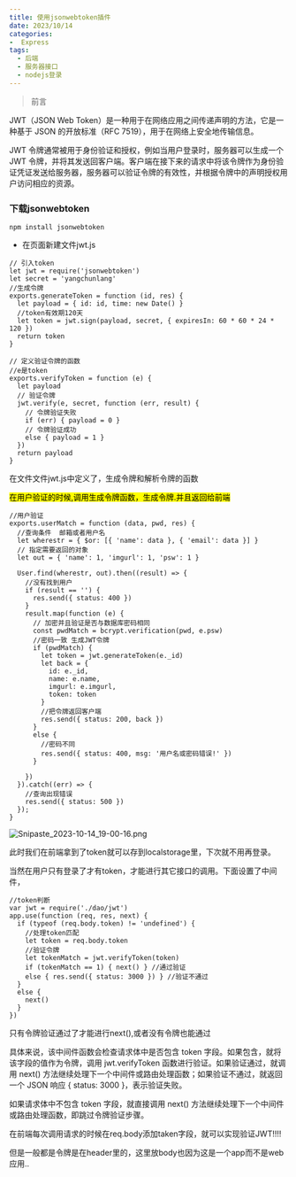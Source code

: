 ```yaml
---
title: 使用jsonwebtoken插件
date: 2023/10/14
categories:
-  Express
tags:
  - 后端
  - 服务器接口
  - nodejs登录
---
```

>前言

JWT（JSON Web Token）是一种用于在网络应用之间传递声明的方法，它是一种基于 JSON 的开放标准（RFC 7519），用于在网络上安全地传输信息。

JWT 令牌通常被用于身份验证和授权，例如当用户登录时，服务器可以生成一个 JWT 令牌，并将其发送回客户端。客户端在接下来的请求中将该令牌作为身份验证凭证发送给服务器，服务器可以验证令牌的有效性，并根据令牌中的声明授权用户访问相应的资源。

### 下载jsonwebtoken
```
npm install jsonwebtoken
```

- 在页面新建文件jwt.js

```
// 引入token
let jwt = require('jsonwebtoken')
let secret = 'yangchunlang'
//生成令牌
exports.generateToken = function (id, res) {
  let payload = { id: id, time: new Date() }
  //token有效期120天
  let token = jwt.sign(payload, secret, { expiresIn: 60 * 60 * 24 * 120 })
  return token
}

// 定义验证令牌的函数
//e是token
exports.verifyToken = function (e) {
  let payload
  // 验证令牌
  jwt.verify(e, secret, function (err, result) {
    // 令牌验证失败
    if (err) { payload = 0 }
    // 令牌验证成功
    else { payload = 1 }
  })
  return payload
}
```
在文件文件jwt.js中定义了，生成令牌和解析令牌的函数

<mark>在用户验证的时候,调用生成令牌函数，生成令牌.并且返回给前端</mark>
```
//用户验证
exports.userMatch = function (data, pwd, res) {
  //查询条件  邮箱或者用户名
  let wherestr = { $or: [{ 'name': data }, { 'email': data }] }
  // 指定需要返回的对象
  let out = { 'name': 1, 'imgurl': 1, 'psw': 1 }

  User.find(wherestr, out).then((result) => {
    //没有找到用户
    if (result == '') {
      res.send({ status: 400 })
    }
    result.map(function (e) {
      // 加密并且验证是否与数据库密码相同
      const pwdMatch = bcrypt.verification(pwd, e.psw)
      //密码一致 生成JWT令牌
      if (pwdMatch) {
        let token = jwt.generateToken(e._id)
        let back = {
          id: e._id,
          name: e.name,
          imgurl: e.imgurl,
          token: token
        }
        //把令牌返回客户端
        res.send({ status: 200, back })
      }
      else {
        //密码不同
        res.send({ status: 400, msg: '用户名或密码错误!' })
      }

    })
  }).catch((err) => {
    //查询出现错误
    res.send({ status: 500 })
  });
}
```

![Snipaste_2023-10-14_19-00-16.png](https://img1.imgtp.com/2023/10/14/WhTIs7LX.png)

此时我们在前端拿到了token就可以存到localstorage里，下次就不用再登录。

当然在用户只有登录了才有token，才能进行其它接口的调用。下面设置了中间件，
```
//token判断
var jwt = require('./dao/jwt')
app.use(function (req, res, next) {
  if (typeof (req.body.token) != 'undefined') {
    //处理token匹配
    let token = req.body.token
    //验证令牌
    let tokenMatch = jwt.verifyToken(token)
    if (tokenMatch == 1) { next() } //通过验证
    else { res.send({ status: 3000 }) } //验证不通过
  }
  else {
    next()
  }
})
```

只有令牌验证通过了才能进行next(),或者没有令牌也能通过

具体来说，该中间件函数会检查请求体中是否包含 token 字段。如果包含，就将该字段的值作为令牌，调用 jwt.verifyToken 函数进行验证。如果验证通过，就调用 next() 方法继续处理下一个中间件或路由处理函数；如果验证不通过，就返回一个 JSON 响应 { status: 3000 }，表示验证失败。

如果请求体中不包含 token 字段，就直接调用 next() 方法继续处理下一个中间件或路由处理函数，即跳过令牌验证步骤。

在前端每次调用请求的时候在req.body添加taken字段，就可以实现验证JWT!!!!

但是一般都是令牌是在header里的，这里放body也因为这是一个app而不是web应用..